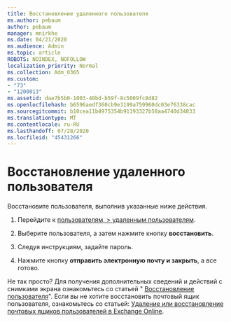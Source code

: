 ```yaml
---
title: Восстановление удаленного пользователя
ms.author: pebaum
author: pebaum
manager: mnirkhe
ms.date: 04/21/2020
ms.audience: Admin
ms.topic: article
ROBOTS: NOINDEX, NOFOLLOW
localization_priority: Normal
ms.collection: Adm_O365
ms.custom:
- "73"
- "1200013"
ms.assetid: dae7b5b0-1003-40bd-b59f-8c5009fc8d82
ms.openlocfilehash: b6596aedf360cb9e3199a759960dc03e76338cac
ms.sourcegitcommit: b10cea11b4975354b91193327b58aa4740d34833
ms.translationtype: MT
ms.contentlocale: ru-RU
ms.lasthandoff: 07/28/2020
ms.locfileid: "45431266"
---
```

# <a name="restore-a-deleted-user"></a>Восстановление удаленного пользователя

Восстановите пользователя, выполнив указанные ниже действия.
  
1. Перейдите к [пользователям, \> удаленным пользователям](https://admin.microsoft.com/adminportal/home#/deletedusers).

2. Выберите пользователя, а затем нажмите кнопку **восстановить**.

3. Следуя инструкциям, задайте пароль.

4. Нажмите кнопку **отправить электронную почту и закрыть**, а все готово.

Не так просто? Для получения дополнительных сведений и действий с снимками экрана ознакомьтесь со статьей " [Восстановление пользователя](https://docs.microsoft.com/microsoft-365/admin/add-users/restore-user)". Если вы не хотите восстановить почтовый ящик пользователя, ознакомьтесь со статьей: [Удаление или восстановление почтовых ящиков пользователей в Exchange Online](https://docs.microsoft.com/exchange/recipients-in-exchange-online/delete-or-restore-mailboxes).